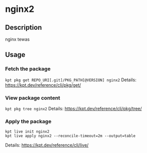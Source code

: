 # nginx2

## Description
nginx tewas

## Usage

### Fetch the package
`kpt pkg get REPO_URI[.git]/PKG_PATH[@VERSION] nginx2`
Details: https://kpt.dev/reference/cli/pkg/get/

### View package content
`kpt pkg tree nginx2`
Details: https://kpt.dev/reference/cli/pkg/tree/

### Apply the package
```
kpt live init nginx2
kpt live apply nginx2 --reconcile-timeout=2m --output=table
```
Details: https://kpt.dev/reference/cli/live/

